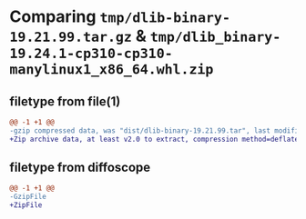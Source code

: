 # Comparing `tmp/dlib-binary-19.21.99.tar.gz` & `tmp/dlib_binary-19.24.1-cp310-cp310-manylinux1_x86_64.whl.zip`

## filetype from file(1)

```diff
@@ -1 +1 @@
-gzip compressed data, was "dist/dlib-binary-19.21.99.tar", last modified: Thu Sep 17 03:02:30 2020, max compression
+Zip archive data, at least v2.0 to extract, compression method=deflate
```

## filetype from diffoscope

```diff
@@ -1 +1 @@
-GzipFile
+ZipFile
```

